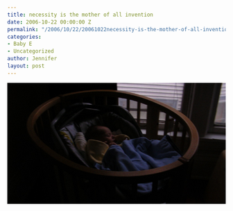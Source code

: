 ```yaml
---
title: necessity is the mother of all invention
date: 2006-10-22 00:00:00 Z
permalink: "/2006/10/22/20061022necessity-is-the-mother-of-all-invention/"
categories:
- Baby E
- Uncategorized
author: Jennifer
layout: post
---
```


<img id="image45" alt="pod_101906.jpg" src="/assets/images/necessity-is-the-mother-of-all-invention/1161538638000-missing.jpg" />
